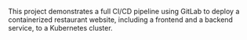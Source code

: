 This project demonstrates a full CI/CD pipeline using GitLab to deploy a containerized restaurant website, including a frontend and a backend service, to a Kubernetes cluster.